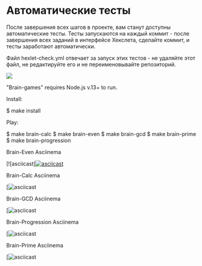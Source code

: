 # Автоматические тесты

После завершения всех шагов в проекте, вам станут доступны автоматические тесты. Тесты запускаются на каждый коммит - после завершения всех заданий в интерфейсе Хекслета, сделайте коммит, и тесты заработают автоматически.

Файл hexlet-check.yml отвечает за запуск этих тестов - не удаляйте этот файл, не редактируйте его и не переименовывайте репозиторий.

<a href="https://codeclimate.com/github/codeclimate/codeclimate/maintainability"><img src="https://api.codeclimate.com/v1/badges/a99a88d28ad37a79dbf6/maintainability" /></a>

"Brain-games" requires Node.js v.13+ to run.

Install:

$ make install

Play:

$ make brain-calc $ make brain-even $ make brain-gcd $ make brain-prime $ make brain-progression

Brain-Even Asciinema

[![asciicast][![asciicast](https://asciinema.org/a/113463.png)](https://asciinema.org/a/wTPAvlFPqduhWWqWGoD0tQ7X9)
                                              
Brain-Calc Asciinema

[![asciicast](https://asciinema.org/a/SXFQG8Su2KsgsU45XjeplaBjt)

Brain-GCD Asciinema

[![asciicast](https://asciinema.org/a/MRP61PC3pRy5uHpgC6lFDOD2s)
 

Brain-Progression Asciinema

[![asciicast](https://asciinema.org/a/VwLU1cwevLpq7fpZBZ5hgsAgl)


Brain-Prime Asciinema

[![asciicast](https://asciinema.org/a/WWp6TJAjnFbESgOb6HE9OcqmM)                        